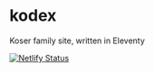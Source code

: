 # kodex
Koser family site, written in Eleventy

[![Netlify Status](https://api.netlify.com/api/v1/badges/f3977ebd-3820-489c-aa60-b1fd9c9ab79d/deploy-status)](https://app.netlify.com/sites/koser/deploys)